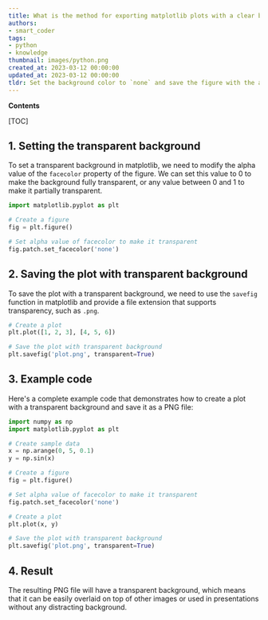 ```yaml
---
title: What is the method for exporting matplotlib plots with a clear background?
authors:
- smart_coder
tags:
- python
- knowledge
thumbnail: images/python.png
created_at: 2023-03-12 00:00:00
updated_at: 2023-03-12 00:00:00
tldr: Set the background color to `none` and save the figure with the alpha parameter as `png` or `svg` file format.
---
```


**Contents**

[TOC]

## 1. Setting the transparent background

To set a transparent background in matplotlib, we need to modify the alpha value of the `facecolor` property of the figure. We can set this value to 0 to make the background fully transparent, or any value between 0 and 1 to make it partially transparent. 

```python
import matplotlib.pyplot as plt

# Create a figure
fig = plt.figure()

# Set alpha value of facecolor to make it transparent
fig.patch.set_facecolor('none')
```

## 2. Saving the plot with transparent background

To save the plot with a transparent background, we need to use the `savefig` function in matplotlib and provide a file extension that supports transparency, such as `.png`.

```python
# Create a plot
plt.plot([1, 2, 3], [4, 5, 6])

# Save the plot with transparent background
plt.savefig('plot.png', transparent=True)
```

## 3. Example code

Here's a complete example code that demonstrates how to create a plot with a transparent background and save it as a PNG file:

```python
import numpy as np
import matplotlib.pyplot as plt

# Create sample data
x = np.arange(0, 5, 0.1)
y = np.sin(x)

# Create a figure
fig = plt.figure()

# Set alpha value of facecolor to make it transparent
fig.patch.set_facecolor('none')

# Create a plot
plt.plot(x, y)

# Save the plot with transparent background
plt.savefig('plot.png', transparent=True)
```

## 4. Result

The resulting PNG file will have a transparent background, which means that it can be easily overlaid on top of other images or used in presentations without any distracting background.
